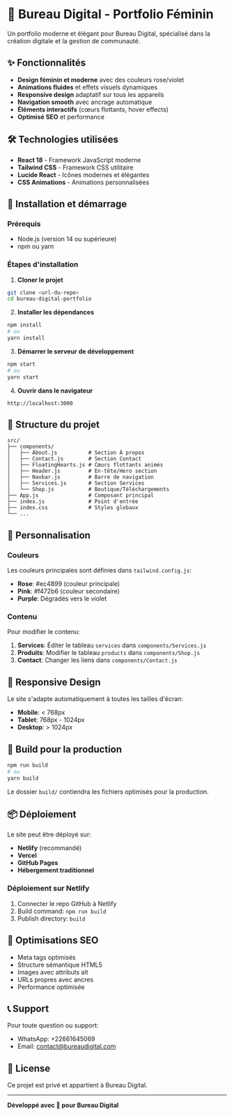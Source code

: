 # 🌸 Bureau Digital - Portfolio Féminin

Un portfolio moderne et élégant pour Bureau Digital, spécialisé dans la création digitale et la gestion de communauté.

## ✨ Fonctionnalités

- **Design féminin et moderne** avec des couleurs rose/violet
- **Animations fluides** et effets visuels dynamiques
- **Responsive design** adaptatif sur tous les appareils
- **Navigation smooth** avec ancrage automatique
- **Éléments interactifs** (cœurs flottants, hover effects)
- **Optimisé SEO** et performance

## 🛠️ Technologies utilisées

- **React 18** - Framework JavaScript moderne
- **Tailwind CSS** - Framework CSS utilitaire
- **Lucide React** - Icônes modernes et élégantes
- **CSS Animations** - Animations personnalisées

## 🚀 Installation et démarrage

### Prérequis
- Node.js (version 14 ou supérieure)
- npm ou yarn

### Étapes d'installation

1. **Cloner le projet**
```bash
git clone <url-du-repo>
cd bureau-digital-portfolio
```

2. **Installer les dépendances**
```bash
npm install
# ou
yarn install
```

3. **Démarrer le serveur de développement**
```bash
npm start
# ou
yarn start
```

4. **Ouvrir dans le navigateur**
```
http://localhost:3000
```

## 📁 Structure du projet

```
src/
├── components/
│   ├── About.js          # Section À propos
│   ├── Contact.js        # Section Contact
│   ├── FloatingHearts.js # Cœurs flottants animés
│   ├── Header.js         # En-tête/Hero section
│   ├── Navbar.js         # Barre de navigation
│   ├── Services.js       # Section Services
│   └── Shop.js           # Boutique/Téléchargements
├── App.js                # Composant principal
├── index.js              # Point d'entrée
├── index.css             # Styles globaux
└── ...
```

## 🎨 Personnalisation

### Couleurs
Les couleurs principales sont définies dans `tailwind.config.js`:
- **Rose**: #ec4899 (couleur principale)
- **Pink**: #f472b6 (couleur secondaire)
- **Purple**: Dégradés vers le violet

### Contenu
Pour modifier le contenu:
1. **Services**: Éditer le tableau `services` dans `components/Services.js`
2. **Produits**: Modifier le tableau `products` dans `components/Shop.js`
3. **Contact**: Changer les liens dans `components/Contact.js`

## 📱 Responsive Design

Le site s'adapte automatiquement à toutes les tailles d'écran:
- **Mobile**: < 768px
- **Tablet**: 768px - 1024px  
- **Desktop**: > 1024px

## 🔧 Build pour la production

```bash
npm run build
# ou
yarn build
```

Le dossier `build/` contiendra les fichiers optimisés pour la production.

## 📦 Déploiement

Le site peut être déployé sur:
- **Netlify** (recommandé)
- **Vercel**
- **GitHub Pages**
- **Hébergement traditionnel**

### Déploiement sur Netlify
1. Connecter le repo GitHub à Netlify
2. Build command: `npm run build`
3. Publish directory: `build`

## 🎯 Optimisations SEO

- Meta tags optimisés
- Structure sémantique HTML5
- Images avec attributs alt
- URLs propres avec ancres
- Performance optimisée

## 📞 Support

Pour toute question ou support:
- WhatsApp: +22661645069
- Email: contact@bureaudigital.com

## 📄 License

Ce projet est privé et appartient à Bureau Digital.

---

**Développé avec 💖 pour Bureau Digital**